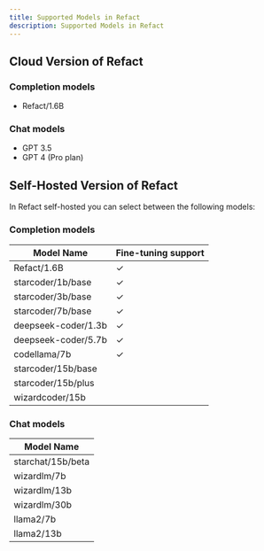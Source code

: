```yaml
---
title: Supported Models in Refact
description: Supported Models in Refact
---
```


## Cloud Version of Refact

### Completion models 
- Refact/1.6B  

### Chat models
- GPT 3.5
- GPT 4 (Pro plan)

## Self-Hosted Version of Refact

In Refact self-hosted you can select between the following models: 

### Completion models 
<table class="full-table">
<thead>
<tr>
<th>Model Name</th>
<th>Fine-tuning support</th>
</tr>
</thead>
<tbody>
<tr>
<td>Refact/1.6B</td>
<td>✓</td>
</tr>
<tr>
<td>starcoder/1b/base</td>
<td>✓</td>
</tr>
<tr>
<td>starcoder/3b/base</td>
<td>✓</td>
</tr>
<tr>
<td>starcoder/7b/base</td>
<td>✓</td>
</tr>
<tr>
<td>deepseek-coder/1.3b</td>
<td>✓</td>
</tr>
<tr>
<td>deepseek-coder/5.7b</td>
<td>✓</td>
</tr>
<tr>
<td>codellama/7b</td>
<td>✓</td>
</tr>
<tr>
<td>starcoder/15b/base</td>
<td></td>
</tr>
<tr>
<td>starcoder/15b/plus</td>
<td></td>
</tr>
<tr>
<td>wizardcoder/15b</td>
<td></td>
</tr>
</tbody>
</table>

### Chat models
<table class="full-table">
<thead>
<tr>
<th>Model Name</th>
</tr>
</thead>
<tbody>
<tr>
<td>starchat/15b/beta</td>
</tr>
<tr>
<td>wizardlm/7b</td>
</tr>
<tr>
<td>wizardlm/13b</td>
</tr>
<tr>
<td>wizardlm/30b</td>
</tr>
<tr>
<td>llama2/7b</td>
</tr>
<tr>
<td>llama2/13b</td>
</tr>
</tbody>
</table>